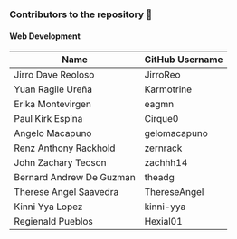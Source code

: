 ### Contributors to the repository 🥳

#### Web Development

| Name                   | GitHub Username                                                             |
|------------------------|-----------------------------------------------------------------------------|
| Jirro Dave Reoloso     | JirroReo                                                                    |
| Yuan Ragile Ureña      | Karmotrine                                                                  |
| Erika Montevirgen      | eagmn                                                                       |
| Paul Kirk Espina       | Cirque0                                                                     |
| Angelo Macapuno        | gelomacapuno                                                                |
| Renz Anthony Rackhold  | zernrack                                                                    |
| John Zachary Tecson    | zachhh14                                                                    |
| Bernard Andrew De Guzman | theadg                                                                     |
| Therese Angel Saavedra | ThereseAngel                                                                |
| Kinni Yya Lopez        | kinni-yya                                                                   |
| Regienald Pueblos      | Hexial01                                                                    |
